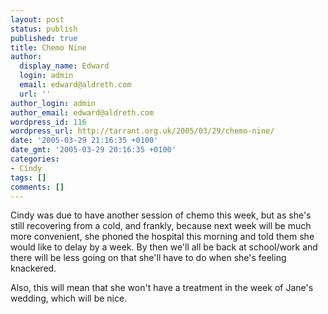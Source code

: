```yaml
---
layout: post
status: publish
published: true
title: Chemo Nine
author:
  display_name: Edward
  login: admin
  email: edward@aldreth.com
  url: ''
author_login: admin
author_email: edward@aldreth.com
wordpress_id: 116
wordpress_url: http://tarrant.org.uk/2005/03/29/chemo-nine/
date: '2005-03-29 21:16:35 +0100'
date_gmt: '2005-03-29 20:16:35 +0100'
categories:
- Cindy
tags: []
comments: []
---
```

<p>Cindy was due to have another session of chemo this week, but as she's still recovering from a cold, and frankly, because next week will be much more convenient, she phoned the hospital this morning and told them she would like to delay by a week.  By then we'll all be back at school/work and there will be less going on that she'll have to do when she's feeling knackered.</p>
<p>Also, this will mean that she won't have a treatment in the week of Jane's wedding, which will be nice.</p>
